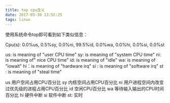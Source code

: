 ```yaml
---
title: top cpu含义
date: 2017-03-30 13:52:25
tags: linux
---
```

使用系统命令top即可看到如下类似信息：

Cpu(s):  0.0%us,  0.5%sy,  0.0%ni, 99.5%id,  0.0%wa,  0.0%hi,  0.0%si,  0.0%st

us: is meaning of "user CPU time"
sy: is meaning of "system CPU time"
ni: is meaning of" nice CPU time"
id: is meaning of "idle"
wa: is meaning of "iowait" 
hi：is meaning of "hardware irq"
si : is meaning of "software irq"
st : is meaning of "steal time"

us 用户空间占用CPU百分比
sy 内核空间占用CPU百分比
ni 用户进程空间内改变过优先级的进程占用CPU百分比
id 空闲CPU百分比
wa 等待输入输出的CPU时间百分比
hi 硬件中断
si 软件中断 
st: 实时